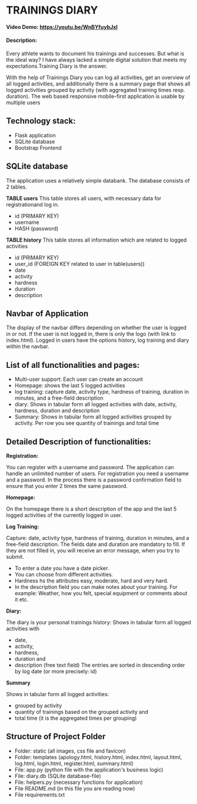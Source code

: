 # TRAININGS DIARY
#### Video Demo:  https://youtu.be/WnBYfuybJxI
#### Description:
Every athlete wants to document his trainings and successes. But what is the ideal way? I have always lacked a simple digital solution
that meets my expectations.Training Diary is the answer.

With the help of Trainings Diary you can log all activities, get an overview of all logged activities, and additionally there is a
summary page that shows all logged activities grouped by activity (with aggregated training times resp. duration). The web based responsive mobile-first application is usable by multiple users


## Technology stack:
- Flask application
- SQLite database
- Bootstrap Frontend

## SQLite database

The application uses a relatively simple databank. The database consists of 2 tables.

 **TABLE users**
 This table stores all users, with necessary data for registrationand log in.
- id (PRIMARY KEY)
- username
- HASH (password)

 **TABLE history**
This table stores all information which are related to logged activities
- id (PRIMARY KEY)
- user_id (FOREIGN KEY related to user in table(users))
- date
- activity
- hardness
- duration
- description

## Navbar of Application

The display of the navbar differs depending on whether the user is logged in or not.
If the user is not logged in, there is only the logo (with link to index.html). Logged in users have the options history,
log training and diary within the navbar.

## List of all functionalities and pages:

- Multi-user support: Each user can create an account
- Homepage: shows the last 5 logged activities
- log training: capture date, activity type, hardness of training, duration in minutes, and a free-field description
- diary: Shows in tabular form all logged activities with date, activity, hardness, duration and description
- Summary: Shows in tabular form all logged activities grouped by activity. Per row you see quantity of trainings and total time

## Detailed Description of functionalities:

**Registration:**

You can register with a username and password. The application can handle an unlimited number of users. For registration you need a username and
a password. In the process there is a password confirmation field to ensure that you enter 2 times the same password.

**Homepage:**

On the homepage there is a short description of the app and the last 5 logged activities of the currently logged in user.

**Log Training:**

Capture: date, activity type, hardness of training, duration in minutes, and a free-field description.
The fields date and duration are mandatory to fill. If they are not filled in, you will receive an error message, when you try to submit.
- To enter a date you have a date picker.
- You can choose from different activities.
- Hardness hs the attributes easy, moderate, hard and very hard.
- In the description field you can make notes about your training. For example: Weather, how you felt, special equipment or comments about it etc.

**Diary:**

The diary is your personal trainings history:
Shows in tabular form all logged activities with
- date,
- activity,
- hardness,
- duration and
- description (free text field)
The entries are sorted in descending order by log date (or more precisely: id)

**Summary**

Shows in tabular form all logged activities:
- grouped by activity
- quantity of trainings based on the grouped activity and
- total time (it is the aggregated times per grouping)

## Structure of Project Folder

- Folder: static (all images, css file and favicon)
- Folder: templates (apology.html, history.html, index.html, layout.html, log.html, login.html, register.html, summary.html)
- File: app.py (python file with the application's business logic)
- File: diary.db (SQLite database-file)
- File: helpers.py (necessary functions for application)
- File README.md (in this file you are reading now)
- File requirements.txt 